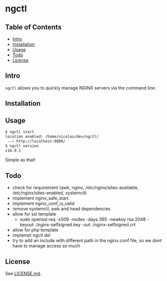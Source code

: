 # ngctl 

## Table of Contents

- [Intro](#Intro)
- [Installation](#Installation)
- [Usage](#Usage)
- [Todo](#Todo)
- [License](#License)


## Intro

`ngctl` allows you to quickly manage NGINX servers via the command line.


## Installation 



## Usage

```sh
$ ngctl start
location enabled: /home/nicolas/dev/ngctl/
 --> http://localhost:8080/
$ ngctl version
v16.9.1
```
Simple as that!


## Todo

- check for requirement (awk, nginx, /etc/nginx/sites-available, /etc/nginx/sites-enabled, systemctl)
- implement nginx_safe_start
- implement nginx_conf_is_valid
- remove systemctl, awk and head dependencies
- allow for ssl template
    - sudo openssl req -x509 -nodes -days 365 -newkey rsa:2048 -keyout ./nginx-selfsigned.key -out ./nginx-selfsigned.crt
- allow for php template
- implemet ngctl del
- try to add an include with different path in the nginx.conf file, so we dont have to manage access so much

## License

See [LICENSE.md](./LICENSE.md).
